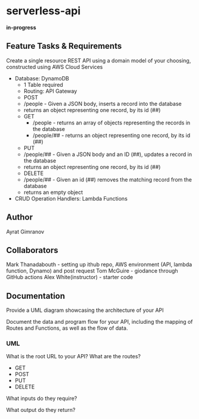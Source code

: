 # serverless-api

**in-progress**

## Feature Tasks & Requirements

Create a single resource REST API using a domain model of your choosing, constructed using AWS Cloud Services

- Database: DynamoDB
  - 1 Table required
  - Routing: API Gateway
  - POST
  - /people - Given a JSON body, inserts a record into the database
  - returns an object representing one record, by its id (##)
  - GET
    - /people - returns an array of objects representing the records in the database
    - /people/## - returns an object representing one record, by its id (##)
  - PUT
  - /people/## - Given a JSON body and an ID (##), updates a record in the database
  - returns an object representing one record, by its id (##)
  - DELETE
  - /people/## - Given an id (##) removes the matching record from the database
  - returns an empty object
- CRUD Operation Handlers: Lambda Functions

## Author

Ayrat Gimranov

## Collaborators

Mark Thanadabouth - setting up ithub repo, AWS environment (API, lambda function, Dynamo) and post request
Tom McGuire - giodance through GitHub actions
Alex White(instructor) - starter code



## Documentation

Provide a UML diagram showcasing the architecture of your API

Document the data and program flow for your API, including the mapping of Routes and Functions, as well as the flow of data.

### UML

What is the root URL to your API?
What are the routes?

- GET
- POST
- PUT
- DELETE

What inputs do they require?

What output do they return?

